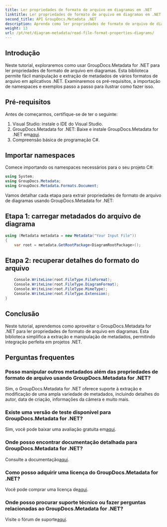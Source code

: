 ```yaml
---
title: Ler propriedades de formato de arquivo em diagramas em .NET
linktitle: Ler propriedades de formato de arquivo em diagramas em .NET
second_title: API GroupDocs.Metadata .NET
description: Aprenda como ler propriedades de formato de arquivo de diagramas em .NET usando GroupDocs.Metadata. Extraia metadados detalhados sem esforço.
weight: 13
url: /pt/net/diagram-metadata/read-file-format-properties-diagrams/
---
```

## Introdução
Neste tutorial, exploraremos como usar GroupDocs.Metadata for .NET para ler propriedades de formato de arquivo em diagramas. Esta biblioteca permite fácil manipulação e extração de metadados de vários formatos de arquivo em aplicativos .NET. Examinaremos os pré-requisitos, a importação de namespaces e exemplos passo a passo para ilustrar como fazer isso.

## Pré-requisitos
Antes de começarmos, certifique-se de ter o seguinte:
1. Visual Studio: instale o IDE do Visual Studio.
2.  GroupDocs.Metadata for .NET: Baixe e instale GroupDocs.Metadata for .NET em[aqui](https://releases.groupdocs.com/metadata/net/).
3. Compreensão básica de programação C#.

## Importar namespaces
Comece importando os namespaces necessários para o seu projeto C#:
```csharp
using System;
using GroupDocs.Metadata;
using GroupDocs.Metadata.Formats.Document;
```

Vamos detalhar cada etapa para extrair propriedades de formato de arquivo de diagramas usando GroupDocs.Metadata for .NET:
## Etapa 1: carregar metadados do arquivo de diagrama
```csharp
using (Metadata metadata = new Metadata("Your Input File"))
{
    var root = metadata.GetRootPackage<DiagramRootPackage>();
```
## Etapa 2: recuperar detalhes do formato do arquivo
```csharp
    Console.WriteLine(root.FileType.FileFormat);
    Console.WriteLine(root.FileType.DiagramFormat);
    Console.WriteLine(root.FileType.MimeType);
    Console.WriteLine(root.FileType.Extension);
}
```

## Conclusão
Neste tutorial, aprendemos como aproveitar o GroupDocs.Metadata for .NET para ler propriedades de formato de arquivo em diagramas. Esta biblioteca simplifica a extração e manipulação de metadados, permitindo integração perfeita em projetos .NET.

## Perguntas frequentes
### Posso manipular outros metadados além das propriedades de formato de arquivo usando GroupDocs.Metadata for .NET?
Sim, o GroupDocs.Metadata for .NET oferece suporte à extração e modificação de uma ampla variedade de metadados, incluindo detalhes do autor, data de criação, informações da câmera e muito mais.
### Existe uma versão de teste disponível para GroupDocs.Metadata for .NET?
 Sim, você pode baixar uma avaliação gratuita em[aqui](https://releases.groupdocs.com/).
### Onde posso encontrar documentação detalhada para GroupDocs.Metadata for .NET?
 Consulte a documentação[aqui](https://tutorials.groupdocs.com/metadata/net/).
### Como posso adquirir uma licença do GroupDocs.Metadata for .NET?
 Você pode comprar uma licença de[aqui](https://purchase.groupdocs.com/buy).
### Onde posso procurar suporte técnico ou fazer perguntas relacionadas ao GroupDocs.Metadata for .NET?
 Visite o fórum de suporte[aqui](https://forum.groupdocs.com/c/metadata/14).